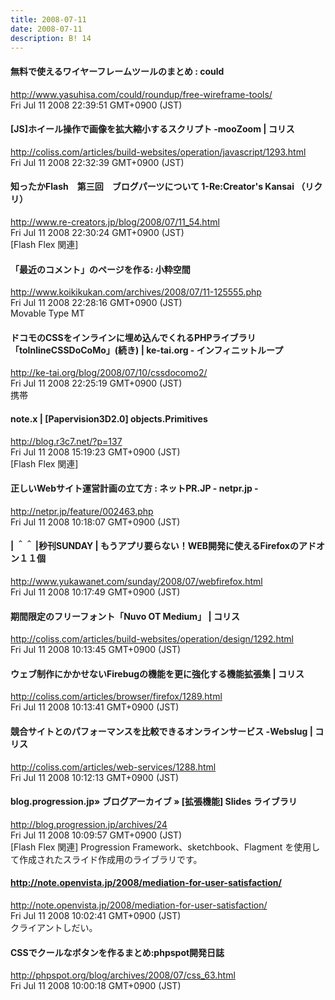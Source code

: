 ```yaml
---
title: 2008-07-11
date: 2008-07-11
description: B! 14
---
```


####   無料で使えるワイヤーフレームツールのまとめ : could
http://www.yasuhisa.com/could/roundup/free-wireframe-tools/<br>
Fri Jul 11 2008 22:39:51 GMT+0900 (JST)<br>


####   [JS]ホイール操作で画像を拡大縮小するスクリプト -mooZoom | コリス
http://coliss.com/articles/build-websites/operation/javascript/1293.html<br>
Fri Jul 11 2008 22:32:39 GMT+0900 (JST)<br>


####   知ったかFlash　第三回　ブログパーツについて 1-Re:Creator's Kansai （リクリ）
http://www.re-creators.jp/blog/2008/07/11_54.html<br>
Fri Jul 11 2008 22:30:24 GMT+0900 (JST)<br>
[Flash Flex 関連]


#### 「最近のコメント」のページを作る: 小粋空間
http://www.koikikukan.com/archives/2008/07/11-125555.php<br>
Fri Jul 11 2008 22:28:16 GMT+0900 (JST)<br>
Movable Type MT


#### ドコモのCSSをインラインに埋め込んでくれるPHPライブラリ「toInlineCSSDoCoMo」(続き) | ke-tai.org - インフィニットループ
http://ke-tai.org/blog/2008/07/10/cssdocomo2/<br>
Fri Jul 11 2008 22:25:19 GMT+0900 (JST)<br>
携帯


#### note.x  |    [Papervision3D2.0] objects.Primitives
http://blog.r3c7.net/?p=137<br>
Fri Jul 11 2008 15:19:23 GMT+0900 (JST)<br>
[Flash Flex 関連]


#### 正しいWebサイト運営計画の立て方 : ネットPR.JP - netpr.jp -
http://netpr.jp/feature/002463.php<br>
Fri Jul 11 2008 10:18:07 GMT+0900 (JST)<br>


#### | ＾＾ |秒刊SUNDAY | もうアプリ要らない！WEB開発に使えるFirefoxのアドオン１１個
http://www.yukawanet.com/sunday/2008/07/webfirefox.html<br>
Fri Jul 11 2008 10:17:49 GMT+0900 (JST)<br>


####   期間限定のフリーフォント「Nuvo OT Medium」 | コリス
http://coliss.com/articles/build-websites/operation/design/1292.html<br>
Fri Jul 11 2008 10:13:45 GMT+0900 (JST)<br>


####   ウェブ制作にかかせないFirebugの機能を更に強化する機能拡張集 | コリス
http://coliss.com/articles/browser/firefox/1289.html<br>
Fri Jul 11 2008 10:13:41 GMT+0900 (JST)<br>


####   競合サイトとのパフォーマンスを比較できるオンラインサービス -Webslug | コリス
http://coliss.com/articles/web-services/1288.html<br>
Fri Jul 11 2008 10:12:13 GMT+0900 (JST)<br>


#### blog.progression.jp» ブログアーカイブ » [拡張機能] Slides ライブラリ
http://blog.progression.jp/archives/24<br>
Fri Jul 11 2008 10:09:57 GMT+0900 (JST)<br>
[Flash Flex 関連] Progression Framework、sketchbook、Flagment を使用して作成されたスライド作成用のライブラリです。


#### http://note.openvista.jp/2008/mediation-for-user-satisfaction/
http://note.openvista.jp/2008/mediation-for-user-satisfaction/<br>
Fri Jul 11 2008 10:02:41 GMT+0900 (JST)<br>
クライアントしだい。


#### CSSでクールなボタンを作るまとめ:phpspot開発日誌
http://phpspot.org/blog/archives/2008/07/css_63.html<br>
Fri Jul 11 2008 10:00:18 GMT+0900 (JST)<br>


